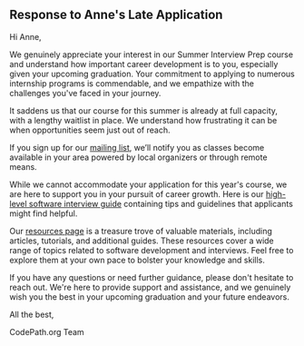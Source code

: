 ## Response to Anne's Late Application

Hi Anne,

We genuinely appreciate your interest in our Summer Interview Prep course and understand how important career development is to you, especially given your upcoming graduation. Your commitment to applying to numerous internship programs is commendable, and we empathize with the challenges you've faced in your journey.

It saddens us that our course for this summer is already at full capacity, with a lengthy waitlist in place. We understand how frustrating it can be when opportunities seem just out of reach.

If you sign up for our [mailing list](https://share.hsforms.com/1eg_EOoQpR4ObU4s8fUES2Q36gst), we’ll notify you as classes become available in your area powered by local organizers or through remote means.

While we cannot accommodate your application for this year's course, we are here to support you in your pursuit of career growth. Here is our [high-level software interview guide](http://tinyurl.com/codepathinterviewguide) containing tips and guidelines that applicants might find helpful.

Our [resources page](https://support.codepath.com/knowledge_base/topics/how-can-i-get-started-learning-android-development-online) is a treasure trove of valuable materials, including articles, tutorials, and additional guides. These resources cover a wide range of topics related to software development and interviews. Feel free to explore them at your own pace to bolster your knowledge and skills.



If you have any questions or need further guidance, please don't hesitate to reach out. We're here to provide support and assistance, and we genuinely wish you the best in your upcoming graduation and your future endeavors.

All the best,

CodePath.org Team
